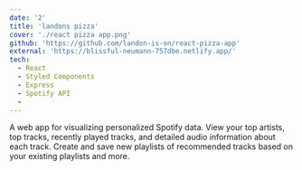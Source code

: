 ```yaml
---
date: '2'
title: 'landons pizza'
cover: './react pizza app.png'
github: 'https://github.com/landon-is-on/react-pizza-app'
external: 'https://blissful-neumann-757dbe.netlify.app/'
tech:
  - React
  - Styled Components
  - Express
  - Spotify API
  - 
---
```


A web app for visualizing personalized Spotify data. View your top artists, top tracks, recently played tracks, and detailed audio information about each track. Create and save new playlists of recommended tracks based on your existing playlists and more.
